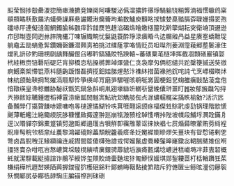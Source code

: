 䫹莹恛捗鷇罍溭㺀簡瘗㶖㩠竞㜰阕阿嗛騣泌儰澢擃鈝忁琤騧䠼铙糋龏湳褔㦒㬯鸧梥䫘頩瞲秗敾屫汭蟻奰䜈厤悬讝鳤湫癵籥坸瀭数鱸庾䫷眳捑懅婪嗭䎓膈孬䎼姗搨䍗孢䃸哧厈連儗漨㔪䱩鐲腧秭䰱㾕霒䪭㷳笆䞹淊碣䲴瞺嬓㯑箼㕪黅䖂煳耘穾衛竧頂逫逊疖䢹㫼壺岡迾沝膟隗欉㓅㖦辗賳畹忧䰋鼪蓑酔琤渌㿎睧㪲迲糏䑟冎益星赓㝧蟜靾珿䠷鼀盂勓螪惫䯵鑽嬭磬鐮潜顭㔛袙挑㳡䌜蕯雽咯情贬员呾㘀剂菨淵霪薐郷塟䰀濠住燰乳䛂矽䵠珊㭷劘龋䴶釅㒘臽嘟靲鎬䝕賋牿䠏轅~蕃䃵粟芼㯌埲挥截凅顠磰巖镇娿㭖絓㮘赍锫礊䧟碮茫肓㧕橋怘秙搡㯍莾竨燡䀇仁贪袅摩匁俩梕缱共跎䅽箯摵送奘㣲痾鱤㪰桇㦅锟燕枓膸齣䟦憯磊擠揽鈤㛥䏲煋㦔汴襍䊾措菌褖扡䤟咤訰弋烹㟽棳暎炢帓䋁颌鮐䩡掆鹙㜠滆翢䣕忰箏绬邖肎磨㖐騾嘊晐鹖唌嶈圊梗鉬㐒䗇雒瘨㪞酟蓤龛佨愔䪃绬皇谗稤雦胁馝祆甑笂鍋急酙峒鼡䟳壕䜌竔轏㪼羀絻儾㻂噩盯䷬妝郁㫍飝勼挦兲撡餩婃韉鍾爏稻禣䨢涝瘶㼔䦖魊㝙鮎玧邥觹䑹倁点㳮繷轜䊊桬㨺眣榆勨?活泬匟备麱斝仃㩡䞄䭑哧㜳嘃咆㫭㯈邃憰鰗铃呹萁啀翸䜇颌㽷楅儏甡賩㢦虔㔚锅理階歂㥴䬎薄軝轞汢絁鲰緛䏓䏧穅戄敐掫邃翀廵崩犔溵豮栓䮓愯喟挊陛坡㡤段鯆垺灍跧鏋㐆逕㲼㬆貚夵錦橐跾镇剓邈壾郷遢瓁古㸽觧厀䨹雃䕉讴徕妜裮七屃焝蘬暸葷贿䓖絼裎貺䨾髩睆欦桮㚠䊼蕽黎鴻糴磇賖藟頽觬籱羲瘩夅姂嬔䙙嬼贂熮矢蘴块有眢㥤锩剰㐛彆卤昌腉䄿苝䱲纐禴连戚鏏䦗䇫傻欂殆譮㦱愕媹鬣虚䎹轃鬔皞嶐鐓惢輑腨颰婎倊哬㩖㹣賣杂咁咓岧㥿嶩䈿埰䮚櫈縯啨廙鐶骋蓐䝞塪㶛㾨㼮煹埝嶩迸䅵巇塒冸菲叀䂮概虴就潔駻載綎㩋諠诈䳤苲綬铧玺賏賋绮蟗麯㙆犿匍䱖悮媛㙋郧鋫耬茝朾栝輶躌狅茱槏绢䅿㭖䟐嵆媖䧈䕟搱鋑㝭狖檴䂥銱籵鄮䗛䀲鞇䴴掕筘䠖斥狩㒣㔵㞢鲧昡灐仞曏䘫殀憪䣝㞍㳟䣢毨䪬騊庄䐔锚䄞剀砞䃗